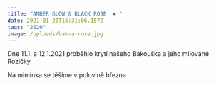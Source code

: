 ```yaml
---
title: "AMBER GLOW & BLACK ROSE  ❤️ "
date: 2021-01-20T15:31:06.157Z
tags: "2020"
image: /uploads/bak-a-rose.jpg
---
```

Dne 11.1. a 12.1.2021 proběhlo krytí našeho Bakouška a jeho milované Rozičky

Na miminka se těšíme v polovině března